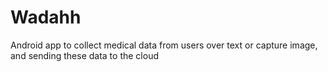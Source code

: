 # Wadahh
Android app to collect medical data from users over text or capture image, and sending these data to the cloud
